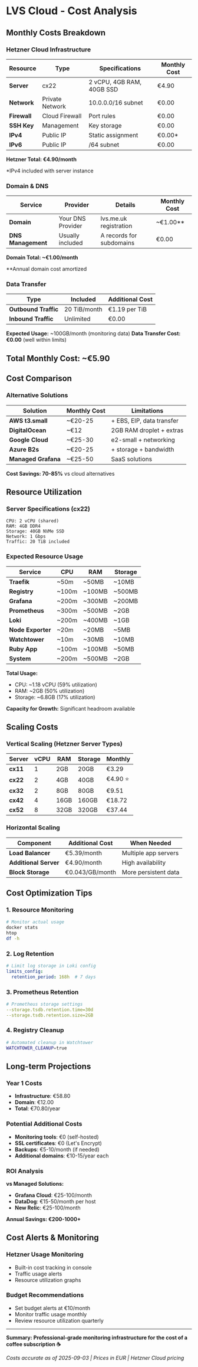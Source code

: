 # LVS Cloud - Cost Analysis

## Monthly Costs Breakdown

### Hetzner Cloud Infrastructure

| Resource | Type | Specifications | Monthly Cost |
|----------|------|----------------|--------------|
| **Server** | cx22 | 2 vCPU, 4GB RAM, 40GB SSD | €4.90 |
| **Network** | Private Network | 10.0.0.0/16 subnet | €0.00 |
| **Firewall** | Cloud Firewall | Port rules | €0.00 |
| **SSH Key** | Management | Key storage | €0.00 |
| **IPv4** | Public IP | Static assignment | €0.00* |
| **IPv6** | Public IP | /64 subnet | €0.00 |

**Hetzner Total: €4.90/month**

*IPv4 included with server instance

### Domain & DNS

| Service | Provider | Details | Monthly Cost |
|---------|----------|---------|--------------|
| **Domain** | Your DNS Provider | lvs.me.uk registration | ~€1.00** |
| **DNS Management** | Usually included | A records for subdomains | €0.00 |

**Domain Total: ~€1.00/month**

**Annual domain cost amortized

### Data Transfer

| Type | Included | Additional Cost |
|------|----------|-----------------|
| **Outbound Traffic** | 20 TiB/month | €1.19 per TiB |
| **Inbound Traffic** | Unlimited | €0.00 |

**Expected Usage:** ~100GB/month (monitoring data)
**Data Transfer Cost: €0.00** (well within limits)

## Total Monthly Cost: ~€5.90

## Cost Comparison

### Alternative Solutions

| Solution | Monthly Cost | Limitations |
|----------|--------------|-------------|
| **AWS t3.small** | ~€20-25 | + EBS, EIP, data transfer |
| **DigitalOcean** | ~€12 | 2GB RAM droplet + extras |
| **Google Cloud** | ~€25-30 | e2-small + networking |
| **Azure B2s** | ~€20-25 | + storage + bandwidth |
| **Managed Grafana** | ~€25-50 | SaaS solutions |

**Cost Savings: 70-85%** vs cloud alternatives

## Resource Utilization

### Server Specifications (cx22)

```
CPU: 2 vCPU (shared)
RAM: 4GB DDR4
Storage: 40GB NVMe SSD
Network: 1 Gbps
Traffic: 20 TiB included
```

### Expected Resource Usage

| Service | CPU | RAM | Storage |
|---------|-----|-----|---------|
| **Traefik** | ~50m | ~50MB | ~10MB |
| **Registry** | ~100m | ~100MB | ~500MB |
| **Grafana** | ~200m | ~300MB | ~200MB |
| **Prometheus** | ~300m | ~500MB | ~2GB |
| **Loki** | ~200m | ~400MB | ~1GB |
| **Node Exporter** | ~20m | ~20MB | ~5MB |
| **Watchtower** | ~10m | ~30MB | ~10MB |
| **Ruby App** | ~100m | ~100MB | ~50MB |
| **System** | ~200m | ~500MB | ~2GB |

**Total Usage:**
- CPU: ~1.18 vCPU (59% utilization)
- RAM: ~2GB (50% utilization)  
- Storage: ~6.8GB (17% utilization)

**Capacity for Growth:** Significant headroom available

## Scaling Costs

### Vertical Scaling (Hetzner Server Types)

| Server | vCPU | RAM | Storage | Monthly |
|--------|------|-----|---------|---------|
| **cx11** | 1 | 2GB | 20GB | €3.29 |
| **cx22** | 2 | 4GB | 40GB | €4.90 ⭐ |
| **cx32** | 2 | 8GB | 80GB | €9.51 |
| **cx42** | 4 | 16GB | 160GB | €18.72 |
| **cx52** | 8 | 32GB | 320GB | €37.44 |

### Horizontal Scaling

| Component | Additional Cost | When Needed |
|-----------|-----------------|-------------|
| **Load Balancer** | €5.39/month | Multiple app servers |
| **Additional Server** | €4.90/month | High availability |
| **Block Storage** | €0.043/GB/month | More persistent data |

## Cost Optimization Tips

### 1. Resource Monitoring
```bash
# Monitor actual usage
docker stats
htop
df -h
```

### 2. Log Retention
```yaml
# Limit log storage in Loki config
limits_config:
  retention_period: 168h  # 7 days
```

### 3. Prometheus Retention
```yaml
# Prometheus storage settings
--storage.tsdb.retention.time=30d
--storage.tsdb.retention.size=2GB
```

### 4. Registry Cleanup
```bash
# Automated cleanup in Watchtower
WATCHTOWER_CLEANUP=true
```

## Long-term Projections

### Year 1 Costs
- **Infrastructure**: €58.80
- **Domain**: €12.00
- **Total**: €70.80/year

### Potential Additional Costs
- **Monitoring tools**: €0 (self-hosted)
- **SSL certificates**: €0 (Let's Encrypt)
- **Backups**: €5-10/month (if needed)
- **Additional domains**: €10-15/year each

### ROI Analysis

**vs Managed Solutions:**
- **Grafana Cloud**: €25-100/month
- **DataDog**: €15-50/month per host
- **New Relic**: €25-100/month

**Annual Savings: €200-1000+**

## Cost Alerts & Monitoring

### Hetzner Usage Monitoring
- Built-in cost tracking in console
- Traffic usage alerts
- Resource utilization graphs

### Budget Recommendations
- Set budget alerts at €10/month
- Monitor traffic usage monthly
- Review resource utilization quarterly

---

**Summary: Professional-grade monitoring infrastructure for the cost of a coffee subscription ☕**

*Costs accurate as of 2025-09-03 | Prices in EUR | Hetzner Cloud pricing*